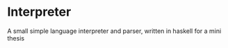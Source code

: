 # Interpreter
 A small simple language interpreter and parser, written in haskell for a mini thesis
